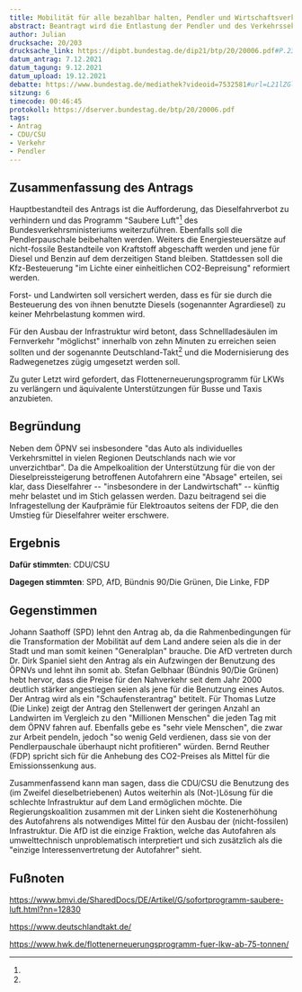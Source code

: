 ```yaml
---
title: Mobilität für alle bezahlbar halten, Pendler und Wirtschaftsverkehr schützen
abstract: Beantragt wird die Entlastung der Pendler und des Verkehrssektors während des Umstiegs auf erneuerbare Energien, sowie das Ausbleiben eines Dieselfahrverbots.
author: Julian
drucksache: 20/203
drucksache_link: https://dipbt.bundestag.de/dip21/btp/20/20006.pdf#P.235
datum_antrag: 7.12.2021
datum_tagung: 9.12.2021
datum_upload: 19.12.2021
debatte: https://www.bundestag.de/mediathek?videoid=7532581#url=L21lZGlhdGhla292ZXJsYXk=&mod=mod536668
sitzung: 6
timecode: 00:46:45
protokoll: https://dserver.bundestag.de/btp/20/20006.pdf
tags:
- Antrag
- CDU/CSU
- Verkehr
- Pendler
---
```


## Zusammenfassung des Antrags

Hauptbestandteil des Antrags ist die Aufforderung, das Dieselfahrverbot zu verhindern und das Programm "Saubere Luft"[^1] des Bundesverkehrsministeriums weiterzuführen. Ebenfalls soll die Pendlerpauschale beibehalten werden.
Weiters die Energiesteuersätze auf nicht-fossile Bestandteile von Kraftstoff abgeschafft werden und jene für Diesel und Benzin auf dem derzeitigen Stand bleiben. Stattdessen soll die Kfz-Besteuerung "im Lichte einer einheitlichen CO2-Bepreisung" reformiert werden.

Forst- und Landwirten soll versichert werden, dass es für sie durch die Besteuerung des von ihnen benutzte Diesels (sogenannter Agrardiesel) zu keiner Mehrbelastung kommen wird.

Für den Ausbau der Infrastruktur wird betont, dass Schnellladesäulen im Fernverkehr "möglichst" innerhalb von zehn Minuten zu erreichen seien sollten und der sogenannte Deutschland-Takt[^2] und die Modernisierung des Radwegenetzes zügig umgesetzt werden soll.

Zu guter Letzt wird gefordert, das Flottenerneuerungsprogramm für LKWs zu verlängern und äquivalente Unterstützungen für Busse und Taxis anzubieten.

## Begründung

Neben dem ÖPNV sei insbesondere "das Auto als individuelles Verkehrsmittel in vielen Regionen Deutschlands nach wie vor unverzichtbar". Da die Ampelkoalition der Unterstützung für die von der Dieselpreissteigerung betroffenen Autofahrern eine "Absage" erteilen, sei klar, dass Dieselfahrer -- "insbesondere in der Landwirtschaft" -- künftig mehr belastet und im Stich gelassen werden. Dazu beitragend sei die Infragestellung der Kaufprämie für Elektroautos seitens der FDP, die den Umstieg für Dieselfahrer weiter erschwere.

## Ergebnis


__Dafür stimmten__: CDU/CSU

__Dagegen stimmten__: SPD, AfD, Bündnis 90/Die Grünen, Die Linke, FDP

## Gegenstimmen

Johann Saathoff (SPD) lehnt den Antrag ab, da die Rahmenbedingungen für die Transformation der Mobilität auf dem Land andere seien als die in der Stadt und man somit keinen "Generalplan" brauche. Die AfD vertreten durch Dr. Dirk Spaniel sieht den Antrag als ein Aufzwingen der Benutzung des ÖPNVs und lehnt ihn somit ab. Stefan Gelbhaar (Bündnis 90/Die Grünen) hebt hervor, dass die Preise für den Nahverkehr seit dem Jahr 2000 deutlich stärker angestiegen seien als jene für die Benutzung eines Autos. Der Antrag wird als ein "Schaufensterantrag" betitelt. Für Thomas Lutze (Die Linke) zeigt der Antrag den Stellenwert der geringen Anzahl an Landwirten im Vergleich zu den "Millionen Menschen" die jeden Tag mit dem ÖPNV fahren auf. Ebenfalls gebe es "sehr viele Menschen", die zwar zur Arbeit pendeln, jedoch "so wenig Geld verdienen, dass sie von der Pendlerpauschale überhaupt nicht profitieren" würden. Bernd Reuther (FDP) spricht sich für die Anhebung des CO2-Preises als Mittel für die Emissionssenkung aus.

Zusammenfassend kann man sagen, dass die CDU/CSU die Benutzung des (im Zweifel dieselbetriebenen) Autos weiterhin als (Not-)Lösung für die schlechte Infrastruktur auf dem Land ermöglichen möchte. Die Regierungskoalition zusammen mit der Linken sieht die Kostenerhöhung des Autofahrens als notwendiges Mittel für den Ausbau der (nicht-fossilen) Infrastruktur. Die AfD ist die einzige Fraktion, welche das Autofahren als umwelttechnisch unproblematisch interpretiert und sich zusätzlich als die "einzige Interessenvertretung der Autofahrer" sieht.

## Fußnoten

[^1]:
https://www.bmvi.de/SharedDocs/DE/Artikel/G/sofortprogramm-saubere-luft.html?nn=12830
[^2]:
https://www.deutschlandtakt.de/
[^3]:
https://www.hwk.de/flottenerneuerungsprogramm-fuer-lkw-ab-75-tonnen/
